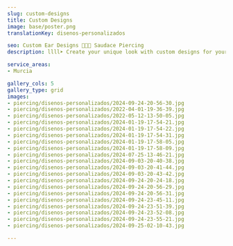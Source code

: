 ```yaml
---
slug: custom-designs
title: Custom Designs
image: base/poster.png
translationKey: disenos-personalizados

seo: Custom Ear Designs 🧷👂🏻 Saudace Piercing
description: llll➤ Create your unique look with custom designs for your ears, ✅ tailored to your style and personality.

service_areas:
- Murcia

gallery_cols: 5
gallery_type: grid
images:
- piercing/disenos-personalizados/2024-09-24-20-56-30.jpg
- piercing/disenos-personalizados/2022-04-01-19-36-39.jpg
- piercing/disenos-personalizados/2022-05-12-13-50-05.jpg
- piercing/disenos-personalizados/2024-01-19-17-54-21.jpg
- piercing/disenos-personalizados/2024-01-19-17-54-22.jpg
- piercing/disenos-personalizados/2024-01-19-17-54-31.jpg
- piercing/disenos-personalizados/2024-01-19-17-58-05.jpg
- piercing/disenos-personalizados/2024-01-19-17-58-09.jpg
- piercing/disenos-personalizados/2024-07-25-13-46-21.jpg
- piercing/disenos-personalizados/2024-09-03-20-40-38.jpg
- piercing/disenos-personalizados/2024-09-03-20-41-44.jpg
- piercing/disenos-personalizados/2024-09-03-20-43-42.jpg
- piercing/disenos-personalizados/2024-09-24-20-24-18.jpg
- piercing/disenos-personalizados/2024-09-24-20-56-29.jpg
- piercing/disenos-personalizados/2024-09-24-20-56-31.jpg
- piercing/disenos-personalizados/2024-09-24-23-45-11.jpg
- piercing/disenos-personalizados/2024-09-24-23-51-39.jpg
- piercing/disenos-personalizados/2024-09-24-23-52-08.jpg
- piercing/disenos-personalizados/2024-09-24-23-55-21.jpg
- piercing/disenos-personalizados/2024-09-25-02-10-43.jpg

---
```


